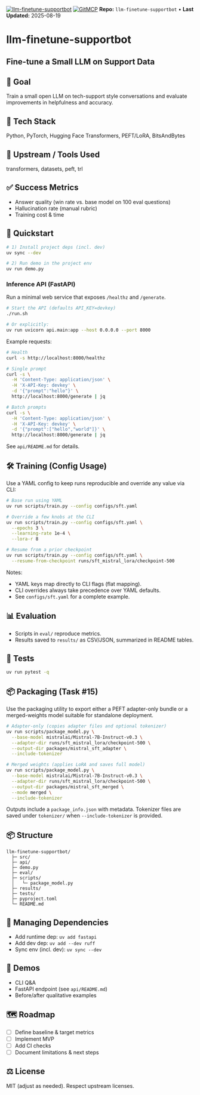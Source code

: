 [![llm-finetune-supportbot](https://github.com/AcidicSoil/llm-finetuned-supportbot/actions/workflows/ci.yml/badge.svg)](https://github.com/AcidicSoil/llm-finetuned-supportbot/actions/workflows/ci.yml)
[![GitMCP](https://img.shields.io/endpoint?url=https://gitmcp.io/badge/acidicsoil/llm-finetune-supportbot)](https://gitmcp.io/acidicsoil/llm-finetune-supportbot)
**Repo:** `llm-finetune-supportbot` • **Last Updated:** 2025-08-19


# llm-finetune-supportbot

## Fine-tune a Small LLM on Support Data

## 🎯 Goal

Train a small open LLM on tech-support style conversations and evaluate improvements in helpfulness and accuracy.

## 🧱 Tech Stack

Python, PyTorch, Hugging Face Transformers, PEFT/LoRA, BitsAndBytes

## 🔗 Upstream / Tools Used

transformers, datasets, peft, trl

## ✅ Success Metrics

- Answer quality (win rate vs. base model on 100 eval questions)
- Hallucination rate (manual rubric)
- Training cost & time

## 🚀 Quickstart

```bash
# 1) Install project deps (incl. dev)
uv sync --dev

# 2) Run demo in the project env
uv run demo.py
```

### Inference API (FastAPI)

Run a minimal web service that exposes `/healthz` and `/generate`.

```bash
# Start the API (defaults API_KEY=devkey)
./run.sh

# Or explicitly:
uv run uvicorn api.main:app --host 0.0.0.0 --port 8000
```

Example requests:

```bash
# Health
curl -s http://localhost:8000/healthz

# Single prompt
curl -s \
  -H 'Content-Type: application/json' \
  -H 'X-API-Key: devkey' \
  -d '{"prompt":"hello"}' \
  http://localhost:8000/generate | jq

# Batch prompts
curl -s \
  -H 'Content-Type: application/json' \
  -H 'X-API-Key: devkey' \
  -d '{"prompt":["hello","world"]}' \
  http://localhost:8000/generate | jq
```

See `api/README.md` for details.

## 🛠️ Training (Config Usage)

Use a YAML config to keep runs reproducible and override any value via CLI:

```bash
# Base run using YAML
uv run scripts/train.py --config configs/sft.yaml

# Override a few knobs at the CLI
uv run scripts/train.py --config configs/sft.yaml \
  --epochs 3 \
  --learning-rate 1e-4 \
  --lora-r 8

# Resume from a prior checkpoint
uv run scripts/train.py --config configs/sft.yaml \
  --resume-from-checkpoint runs/sft_mistral_lora/checkpoint-500
```

Notes:

- YAML keys map directly to CLI flags (flat mapping).
- CLI overrides always take precedence over YAML defaults.
- See `configs/sft.yaml` for a complete example.

## 📊 Evaluation

- Scripts in `eval/` reproduce metrics.
- Results saved to `results/` as CSV/JSON, summarized in README tables.

## 🧪 Tests

```bash
uv run pytest -q
```

## 📦 Packaging (Task #15)

Use the packaging utility to export either a PEFT adapter-only bundle or a merged-weights model suitable for standalone deployment.

```bash
# Adapter-only (copies adapter files and optional tokenizer)
uv run scripts/package_model.py \
  --base-model mistralai/Mistral-7B-Instruct-v0.3 \
  --adapter-dir runs/sft_mistral_lora/checkpoint-500 \
  --output-dir packages/mistral_sft_adapter \
  --include-tokenizer

# Merged weights (applies LoRA and saves full model)
uv run scripts/package_model.py \
  --base-model mistralai/Mistral-7B-Instruct-v0.3 \
  --adapter-dir runs/sft_mistral_lora/checkpoint-500 \
  --output-dir packages/mistral_sft_merged \
  --mode merged \
  --include-tokenizer
```

Outputs include a `package_info.json` with metadata. Tokenizer files are saved under `tokenizer/` when `--include-tokenizer` is provided.

## 📦 Structure

```text
llm-finetune-supportbot/
  ├─ src/
  ├─ api/
  ├─ demo.py
  ├─ eval/
  ├─ scripts/
  │   └─ package_model.py
  ├─ results/
  ├─ tests/
  ├─ pyproject.toml
  └─ README.md
```

## 🧩 Managing Dependencies

- Add runtime dep: `uv add fastapi`
- Add dev dep: `uv add --dev ruff`
- Sync env (incl. dev): `uv sync --dev`

## 📸 Demos

- CLI Q&A
- FastAPI endpoint (see `api/README.md`)
- Before/after qualitative examples

## 🗺️ Roadmap

- [ ] Define baseline & target metrics
- [ ] Implement MVP
- [ ] Add CI checks
- [ ] Document limitations & next steps

## ⚖️ License

MIT (adjust as needed). Respect upstream licenses.
